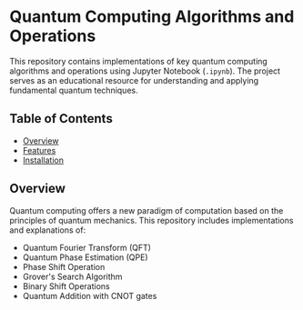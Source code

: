 # Quantum Computing Algorithms and Operations

This repository contains implementations of key quantum computing algorithms and operations using Jupyter Notebook (`.ipynb`). The project serves as an educational resource for understanding and applying fundamental quantum techniques.

## Table of Contents

- [Overview](#overview)
- [Features](#features)
- [Installation](#installation)

## Overview

Quantum computing offers a new paradigm of computation based on the principles of quantum mechanics. This repository includes implementations and explanations of:

- Quantum Fourier Transform (QFT)
- Quantum Phase Estimation (QPE)
- Phase Shift Operation
- Grover's Search Algorithm
- Binary Shift Operations
- Quantum Addition with CNOT gates
